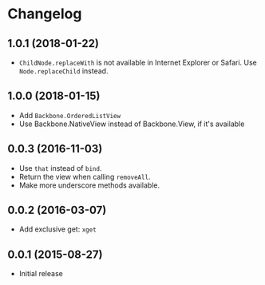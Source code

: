 Changelog
=========

1.0.1 (2018-01-22)
------------------

* `ChildNode.replaceWith` is not available in Internet Explorer or Safari. Use `Node.replaceChild` instead.

1.0.0 (2018-01-15)
------------------

* Add `Backbone.OrderedListView`
* Use Backbone.NativeView instead of Backbone.View, if it's available

0.0.3 (2016-11-03)
------------------

* Use `that` instead of `bind`.
* Return the view when calling `removeAll`.
* Make more underscore methods available.

0.0.2 (2016-03-07)
------------------

* Add exclusive get: `xget`

0.0.1 (2015-08-27)
------------------

* Initial release
